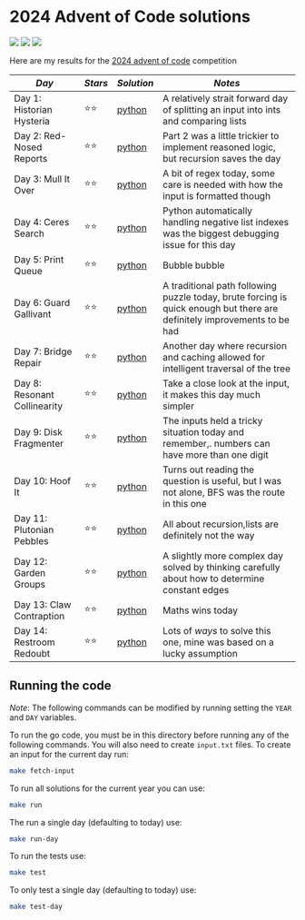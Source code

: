 # 2024 Advent of Code solutions

![](https://img.shields.io/badge/tests%20passed%20🐍-20/20-success)
![](https://img.shields.io/badge/stars%20⭐-28-yellow)
![](https://img.shields.io/badge/days%20completed-14-red)

Here are my results for the [2024 advent of code](https://adventofcode.com/2024) competition

| _Day_                        | _Stars_ | _Solution_       | _Notes_                                                                                                                  |
| ---------------------------- | ------- | ---------------- | ------------------------------------------------------------------------------------------------------------------------ |
| Day 1: Historian Hysteria    | ⭐⭐    | [python](day01/) | A relatively strait forward day of splitting an input into ints and comparing lists                                      |
| Day 2: Red-Nosed Reports     | ⭐⭐    | [python](day02/) | Part 2 was a little trickier to implement reasoned logic, but recursion saves the day                                    |
| Day 3: Mull It Over          | ⭐⭐    | [python](day03/) | A bit of regex today, some care is needed with how the input is formatted though                                         |
| Day 4: Ceres Search          | ⭐⭐    | [python](day04/) | Python automatically handling negative list indexes was the biggest debugging issue for this day                         |
| Day 5: Print Queue           | ⭐⭐    | [python](day05/) | Bubble bubble                                                                                                            |
| Day 6: Guard Gallivant       | ⭐⭐    | [python](day06/) | A traditional path following puzzle today, brute forcing is quick enough but there are definitely improvements to be had |
| Day 7: Bridge Repair         | ⭐⭐    | [python](day07/) | Another day where recursion and caching allowed for intelligent traversal of the tree                                    |
| Day 8: Resonant Collinearity | ⭐⭐    | [python](day08/) | Take a close look at the input, it makes this day much simpler                                                           |
| Day 9: Disk Fragmenter       | ⭐⭐    | [python](day09/) | The inputs held a tricky situation today and remember,. numbers can have more than one digit                             |
| Day 10: Hoof It              | ⭐⭐    | [python](day10/) | Turns out reading the question is useful, but I was not alone, BFS was the route in this one                             |
| Day 11: Plutonian Pebbles    | ⭐⭐    | [python](day11/) | All about recursion,lists are definitely not the way                                                                     |
| Day 12: Garden Groups        | ⭐⭐    | [python](day12/) | A slightly more complex day solved by thinking carefully about how to determine constant edges                           |
| Day 13: Claw Contraption     | ⭐⭐    | [python](day13/) | Maths wins today                                                                                                         |
| Day 14: Restroom Redoubt     | ⭐⭐    | [python](day14/) | Lots of _ways_ to solve this one, mine was based on a lucky assumption                                                   |

## Running the code

_Note_: The following commands can be modified by running setting the `YEAR` and `DAY` variables.

To run the go code, you must be in this directory before running any of the following commands. You will also need to create `input.txt` files. To create an input for the current day run:

```bash
make fetch-input
```

To run all solutions for the current year you can use:

```bash
make run
```

The run a single day (defaulting to today) use:

```bash
make run-day
```

To run the tests use:

```bash
make test
```

To only test a single day (defaulting to today) use:

```bash
make test-day
```
